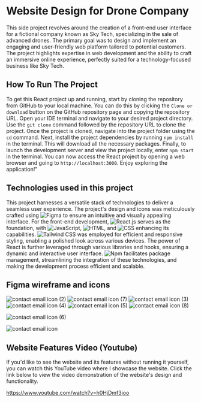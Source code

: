 # Website Design for Drone Company
This side project revolves around the creation of a front-end user interface for a fictional company known as Sky Tech, specializing in the sale of advanced drones. The primary goal was to design and implement an engaging and user-friendly web platform tailored to potential customers. The project highlights expertise in web development and the ability to craft an immersive online experience, perfectly suited for a technology-focused business like Sky Tech.

## How To Run The Project
To get this React project up and running, start by cloning the repository from GitHub to your local machine. You can do this by clicking the ```Clone or download``` button on the GitHub repository page and copying the repository URL. Open your IDE terminal and navigate to your desired project directory. Use the ```git clone``` command followed by the repository URL to clone the project. Once the project is cloned, navigate into the project folder using the ```cd``` command. Next, install the project dependencies by running ```npm install``` in the terminal. This will download all the necessary packages. Finally, to launch the development server and view the project locally, enter ```npm start``` in the terminal. You can now access the React project by opening a web browser and going to ```http://localhost:3000```. Enjoy exploring the application!"

## Technologies used in this project
This project harnesses a versatile stack of technologies to deliver a seamless user experience. The project's design and icons was meticulously crafted using ![Figma](https://img.shields.io/badge/Figma-%23F24E1E.svg?style=for-the-badge&logo=figma&logoColor=white) to ensure an intuitive and visually appealing interface. For the front-end development, ![React.js](https://img.shields.io/badge/React.js-%2320232a.svg?style=for-the-badge&logo=react&logoColor=%2361DAFB) serves as the foundation, with ![JavaScript](https://img.shields.io/badge/JavaScript-%23323330.svg?style=for-the-badge&logo=javascript), ![HTML](https://img.shields.io/badge/HTML-%23E34F26.svg?style=for-the-badge&logo=html5), and ![CSS](https://img.shields.io/badge/CSS-%231572B6.svg?style=for-the-badge&logo=css3) enhancing its capabilities. ![Tailwind CSS](https://img.shields.io/badge/Tailwind%20CSS-%2338B2AC.svg?style=for-the-badge&logo=tailwind-css&logoColor=white) was employed for efficient and responsive styling, enabling a polished look across various devices. The power of React is further leveraged through various libraries and hooks, ensuring a dynamic and interactive user interface. ![Npm](https://img.shields.io/badge/Npm-%23CB3837.svg?style=for-the-badge&logo=npm) facilitates package management, streamlining the integration of these technologies, and making the development process efficient and scalable.

## Figma wireframe and icons

![contact email icon (2)](https://github.com/Youssefchahboune/sky-tech-website/assets/99833243/2f23ef8e-9103-406c-b5dc-0e3c5716f96b) ![contact email icon (7)](https://github.com/Youssefchahboune/sky-tech-website/assets/99833243/2bc57083-fd2e-4950-b57f-ee1e9bd4a1c5) ![contact email icon (3)](https://github.com/Youssefchahboune/sky-tech-website/assets/99833243/79190155-4219-4bc5-9e3b-9e72754b029f) ![contact email icon (4)](https://github.com/Youssefchahboune/sky-tech-website/assets/99833243/0845183a-90d6-4445-8be8-23892eb9735f) ![contact email icon (5)](https://github.com/Youssefchahboune/sky-tech-website/assets/99833243/d95894ef-af0b-4dec-bc3c-78551f2a8816) ![contact email icon (8)](https://github.com/Youssefchahboune/sky-tech-website/assets/99833243/9b0421a4-5145-42f9-ba39-87cc36267ce6)

![contact email icon (6)](https://github.com/Youssefchahboune/sky-tech-website/assets/99833243/041c644b-a2d7-4cca-a154-28308a0afe92)


![contact email icon](https://github.com/Youssefchahboune/sky-tech-website/assets/99833243/616aa350-8178-41cd-89d9-4e2bad0f214f)


## Website Features Video (Youtube)
If you'd like to see the website and its features without running it yourself, you can watch this YouTube video where I showcase the website. Click the link below to view the video demonstration of the website's design and functionality.

https://www.youtube.com/watch?v=h0HjDmf3joo



